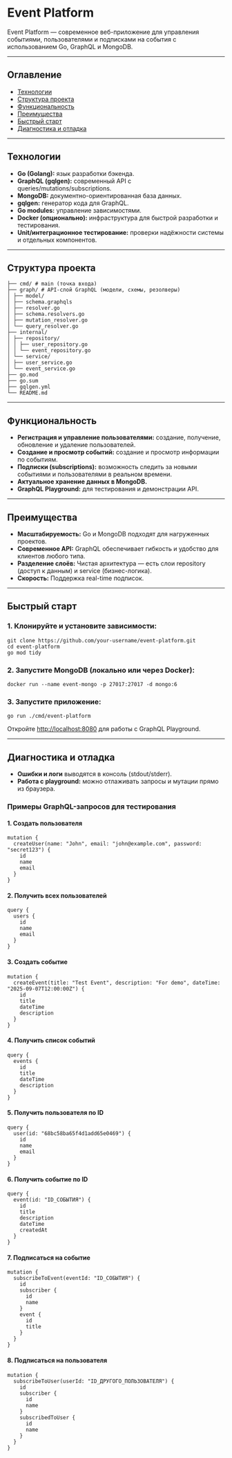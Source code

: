 # Event Platform

Event Platform — современное веб-приложение для управления событиями, пользователями и подписками на события с использованием Go, GraphQL и MongoDB.

---

## Оглавление

- [Технологии](#технологии)
- [Структура проекта](#структура-проекта)
- [Функциональность](#функциональность)
- [Преимущества](#преимущества)
- [Быстрый старт](#быстрый-старт)
- [Диагностика и отладка](#диагностика-и-отладка)

---

## Технологии

- **Go (Golang):** язык разработки бэкенда.
- **GraphQL (gqlgen):** современный API с queries/mutations/subscriptions.
- **MongoDB:** документно-ориентированная база данных.
- **gqlgen:** генератор кода для GraphQL.
- **Go modules:** управление зависимостями.
- **Docker (опционально):** инфраструктура для быстрой разработки и тестирования.
- **Unit/интеграционное тестирование:** проверки надёжности системы и отдельных компонентов.

---

## Структура проекта

```
├── cmd/ # main (точка входа)
├── graph/ # API-слой GraphQL (модели, схемы, резолверы)
│ ├── model/
│ ├── schema.graphqls
│ ├── resolver.go
│ ├── schema.resolvers.go
│ ├── mutation_resolver.go
│ └── query_resolver.go
├── internal/
│ ├── repository/
│ │ ├── user_repository.go
│ │ └── event_repository.go
│ └── service/
│ ├── user_service.go
│ └── event_service.go
├── go.mod
├── go.sum
├── gqlgen.yml
└── README.md
```
---

## Функциональность

- **Регистрация и управление пользователями:** создание, получение, обновление и удаление пользователей.
- **Создание и просмотр событий:** создание и просмотр информации по событиям.
- **Подписки (subscriptions):** возможность следить за новыми событиями и пользователями в реальном времени.
- **Актуальное хранение данных в MongoDB.**
- **GraphQL Playground:** для тестирования и демонстрации API.

---

## Преимущества

- **Масштабируемость:** Go и MongoDB подходят для нагруженных проектов.
- **Современное API:** GraphQL обеспечивает гибкость и удобство для клиентов любого типа.
- **Разделение слоёв:** Чистая архитектура — есть слои repository (доступ к данным) и service (бизнес-логика).
- **Скорость:** Поддержка real-time подписок.

---

## Быстрый старт

### 1. Клонируйте и установите зависимости:
```
git clone https://github.com/your-username/event-platform.git
cd event-platform
go mod tidy
```

### 2. Запустите MongoDB (локально или через Docker):
```
docker run --name event-mongo -p 27017:27017 -d mongo:6
```

### 3. Запустите приложение:
```
go run ./cmd/event-platform
```

Откройте [http://localhost:8080](http://localhost:8080) для работы с GraphQL Playground.

---

## Диагностика и отладка

- **Ошибки и логи** выводятся в консоль (stdout/stderr).
- **Работа с playground:** можно отлаживать запросы и мутации прямо из браузера.
### Примеры GraphQL-запросов для тестирования

#### 1. Создать пользователя
```
mutation {
  createUser(name: "John", email: "john@example.com", password: "secret123") {
    id
    name
    email
  }
}
```

#### 2. Получить всех пользователей
```
query {
  users {
    id
    name
    email
  }
}
```

#### 3. Создать событие
```
mutation {
  createEvent(title: "Test Event", description: "For demo", dateTime: "2025-09-07T12:00:00Z") {
    id
    title
    dateTime
    description
  }
}
```

#### 4. Получить список событий
```
query {
  events {
    id
    title
    dateTime
    description
  }
}
```

#### 5. Получить пользователя по ID
```
query {
  user(id: "68bc58ba65f4d1add65e0469") {
    id
    name
    email
  }
}
```

#### 6. Получить событие по ID
```
query {
  event(id: "ID_СОБЫТИЯ") {
    id
    title
    description
    dateTime
    createdAt
  }
}
```

#### 7. Подписаться на событие
```
mutation {
  subscribeToEvent(eventId: "ID_СОБЫТИЯ") {
    id
    subscriber {
      id
      name
    }
    event {
      id
      title
    }
  }
}
```

#### 8. Подписаться на пользователя
```
mutation {
  subscribeToUser(userId: "ID_ДРУГОГО_ПОЛЬЗОВАТЕЛЯ") {
    id
    subscriber {
      id
      name
    }
    subscribedToUser {
      id
      name
    }
  }
}
```


